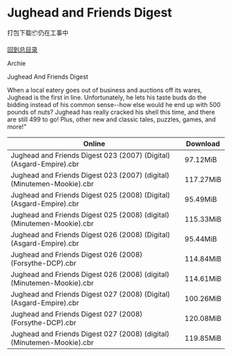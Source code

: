 # Jughead and Friends Digest

打包下载📦仍在工事中

[回到总目录](/Catalogs.md)

Archie

Jughead And Friends Digest

When a local eatery goes out of business and auctions off its wares, Jughead is the first in line. Unfortunately, he lets his taste buds do the bidding instead of his common sense--how else would he end up with 500 pounds of nuts? Jughead has really cracked his shell this time, and there are still 499 to go! Plus, other new and classic tales, puzzles, games, and more!"





Online | Download
--- | ---
Jughead and Friends Digest 023 (2007) (Digital) (Asgard-Empire).cbr | 97.12MiB
Jughead and Friends Digest 023 (2007) (digital) (Minutemen-Mookie).cbr | 117.27MiB
Jughead and Friends Digest 025 (2008) (Digital) (Asgard-Empire).cbr | 95.49MiB
Jughead and Friends Digest 025 (2008) (digital) (Minutemen-Mookie).cbr | 115.33MiB
Jughead and Friends Digest 026 (2008) (Digital) (Asgard-Empire).cbr | 95.44MiB
Jughead and Friends Digest 026 (2008) (Forsythe-DCP).cbr | 114.84MiB
Jughead and Friends Digest 026 (2008) (digital) (Minutemen-Mookie).cbr | 114.61MiB
Jughead and Friends Digest 027 (2008) (Digital) (Asgard-Empire).cbr | 100.26MiB
Jughead and Friends Digest 027 (2008) (Forsythe-DCP).cbr | 120.08MiB
Jughead and Friends Digest 027 (2008) (digital) (Minutemen-Mookie).cbr | 119.85MiB